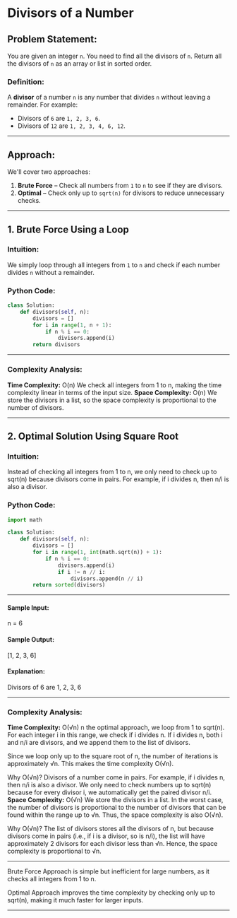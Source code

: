 # Divisors of a Number

## Problem Statement:
You are given an integer `n`. You need to find all the divisors of `n`. Return all the divisors of `n` as an array or list in sorted order.

### Definition:
A **divisor** of a number `n` is any number that divides `n` without leaving a remainder. For example:
- Divisors of `6` are `1, 2, 3, 6`.
- Divisors of `12` are `1, 2, 3, 4, 6, 12`.

---

## Approach:
We'll cover two approaches:
1. **Brute Force** – Check all numbers from `1` to `n` to see if they are divisors.
2. **Optimal** – Check only up to `sqrt(n)` for divisors to reduce unnecessary checks.

---

## 1. Brute Force Using a Loop

### Intuition:
We simply loop through all integers from `1` to `n` and check if each number divides `n` without a remainder.

### Python Code:
```python
class Solution:
    def divisors(self, n):
        divisors = []
        for i in range(1, n + 1):
            if n % i == 0:
                divisors.append(i)
        return divisors

```
---

### Complexity Analysis:
**Time Complexity:** O(n)
We check all integers from 1 to n, making the time complexity linear in terms of the input size.
**Space Complexity:** O(n)
We store the divisors in a list, so the space complexity is proportional to the number of divisors.

---

## 2. Optimal Solution Using Square Root

### Intuition:
Instead of checking all integers from 1 to n, we only need to check up to sqrt(n) because divisors come in pairs. For example, if i divides n, then n/i is also a divisor.
### Python Code:
```python
import math

class Solution:
    def divisors(self, n):
        divisors = []
        for i in range(1, int(math.sqrt(n)) + 1):
            if n % i == 0:
                divisors.append(i)
                if i != n // i:
                    divisors.append(n // i)
        return sorted(divisors)

```
---

#### Sample Input:
n = 6

#### Sample Output:
[1, 2, 3, 6]

#### Explanation:
Divisors of 6 are 1, 2, 3, 6

---

### Complexity Analysis:
**Time Complexity:** O(√n)
n the optimal approach, we loop from 1 to sqrt(n). For each integer i in this range, we check if i divides n. If i divides n, both i and n/i are divisors, and we append them to the list of divisors.

Since we loop only up to the square root of n, the number of iterations is approximately √n. This makes the time complexity O(√n).

Why O(√n)?
Divisors of a number come in pairs. For example, if i divides n, then n/i is also a divisor. We only need to check numbers up to sqrt(n) because for every divisor i, we automatically get the paired divisor n/i.
**Space Complexity:**  O(√n)
We store the divisors in a list. In the worst case, the number of divisors is proportional to the number of divisors that can be found within the range up to √n. Thus, the space complexity is also O(√n).

Why O(√n)?
The list of divisors stores all the divisors of n, but because divisors come in pairs (i.e., if i is a divisor, so is n/i), the list will have approximately 2 divisors for each divisor less than √n. Hence, the space complexity is proportional to √n.

---

Brute Force Approach is simple but inefficient for large numbers, as it checks all integers from 1 to n.

Optimal Approach improves the time complexity by checking only up to sqrt(n), making it much faster for larger inputs.

---
